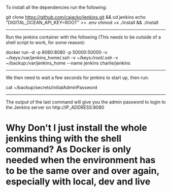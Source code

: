 To install all the dependencies run the following:

git clone https://github.com/cajacko/jenkins.git && cd jenkins
echo "DIGITAL_OCEAN_API_KEY=ROOT" >> .env
chmod +x ./install && ./install

---

Run the jenkins container with the following (This needs to be outside of a shell script to work, for some reason):

docker run -d -p 8080:8080 -p 50000:50000 -v ~/keys:/var/jenkins_home/.ssh -v ~/keys:/root/.ssh -v ~/backup:/var/jenkins_home --name jenkins charlie/jenkins

---

We then need to wait a few seconds for jenkins to start up, then run:

cat ~/backup/secrets/initialAdminPassword

----

The output of the last command will give you the admin password to login to the Jenkins server on http://IP_ADDRESS:8080


# Why Don't I just install the whole jenkins thing with the shell command? As Docker is only needed when the environment has to be the same over and over again, especially with local, dev and live
